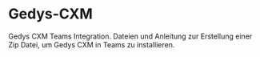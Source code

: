 # Gedys-CXM
Gedys CXM Teams Integration. Dateien und Anleitung zur Erstellung einer Zip Datei, um Gedys CXM in Teams zu installieren.

